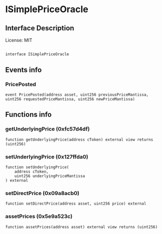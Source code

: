 # ISimplePriceOracle

## Interface Description


License: MIT

## 

```solidity
interface ISimplePriceOracle
```


## Events info

### PricePosted

```solidity
event PricePosted(address asset, uint256 previousPriceMantissa, uint256 requestedPriceMantissa, uint256 newPriceMantissa)
```


## Functions info

### getUnderlyingPrice (0xfc57d4df)

```solidity
function getUnderlyingPrice(address cToken) external view returns (uint256)
```


### setUnderlyingPrice (0x127ffda0)

```solidity
function setUnderlyingPrice(
    address cToken,
    uint256 underlyingPriceMantissa
) external
```


### setDirectPrice (0x09a8acb0)

```solidity
function setDirectPrice(address asset, uint256 price) external
```


### assetPrices (0x5e9a523c)

```solidity
function assetPrices(address asset) external view returns (uint256)
```


